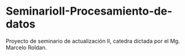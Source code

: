 # SeminarioII-Procesamiento-de-datos
Proyecto de seminario de actualización II, catedra dictada por el Mg. Marcelo Roldan.

